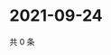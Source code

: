 # 2021-09-24

共 0 条

<!-- BEGIN WEIBO -->
<!-- 最后更新时间 Fri Sep 24 2021 20:21:08 GMT+0800 (China Standard Time) -->

<!-- END WEIBO -->
